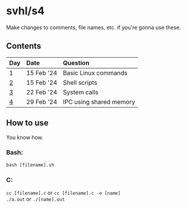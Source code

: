# svhl/s4

Make changes to comments, file names, etc. if you're gonna use these.

## Contents

| Day                                               | Date      | Question                      |
| :-                                                | :-        | :-                            |
| 1                                                 | 15 Feb '24| Basic Linux commands          |
| [2](https://github.com/svhl/s4/tree/main/day-02)  | 15 Feb '24| Shell scripts                 |
| [3](https://github.com/svhl/s4/tree/main/day-03)  | 22 Feb '24| System calls                  |
| [4](https://github.com/svhl/s4/tree/main/day-04)  | 29 Feb '24| IPC using shared memory       |

## How to use

You know how.

### Bash:

`bash [filename].sh`

### C:

`cc [filename].c` or `cc [filename].c -o [name]`\
`./a.out` or `./[name].out`
